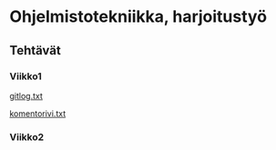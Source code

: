 # Ohjelmistotekniikka, harjoitustyö

## Tehtävät

### Viikko1

[gitlog.txt](https://github.com/elminkki/ot-harjoitustyo/blob/master/laskarit/viikko1/gitlog.txt)

[komentorivi.txt](https://github.com/elminkki/ot-harjoitustyo/blob/master/laskarit/viikko1/komentorivi.txt)


### Viikko2
